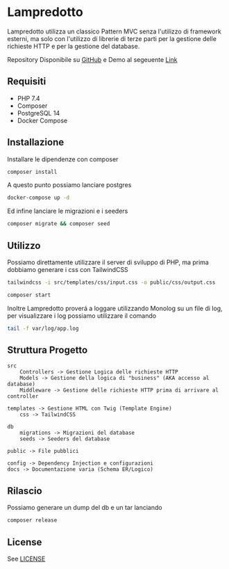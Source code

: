 # Lampredotto

Lampredotto utilizza un classico Pattern MVC senza l'utilizzo di framework esterni, ma solo con l'utilizzo di librerie di terze parti per la gestione delle richieste HTTP e per la gestione del database.

Repository Disponibile su [GitHub](https://github.com/heph2/lampredotto) e Demo al segeuente [Link](https://lampredotto.heph2.dev)

## Requisiti

- PHP 7.4
- Composer
- PostgreSQL 14
- Docker Compose

## Installazione

Installare le dipendenze con composer

```bash
composer install
```
A questo punto possiamo lanciare postgres

```bash
docker-compose up -d
```
Ed infine lanciare le migrazioni e i seeders

```bash
composer migrate && composer seed
```

## Utilizzo

Possiamo direttamente utilizzare il server di sviluppo di PHP, ma prima dobbiamo generare i css con TailwindCSS

```bash
tailwindcss -i src/templates/css/input.css -o public/css/output.css
```

```bash
composer start
```

Inoltre Lampredotto proverá a loggare utilizzando Monolog su un file di log, per visualizzare i log possiamo utilizzare il comando

```bash
tail -f var/log/app.log
```

## Struttura Progetto

```
src
    Controllers -> Gestione Logica delle richieste HTTP
    Models -> Gestione della logica di "business" (AKA accesso al database)
    Middleware -> Gestione delle richieste HTTP prima di arrivare al controller

templates -> Gestione HTML con Twig (Template Engine)
    css -> TailwindCSS

db 
    migrations -> Migrazioni del database
    seeds -> Seeders del database

public -> File pubblici

config -> Dependency Injection e configurazioni
docs -> Documentazione varia (Schema ER/Logico)

```

## Rilascio

Possiamo generare un dump del db e un tar lanciando
    
```bash
composer release
```

## License

See [LICENSE](LICENSE)
